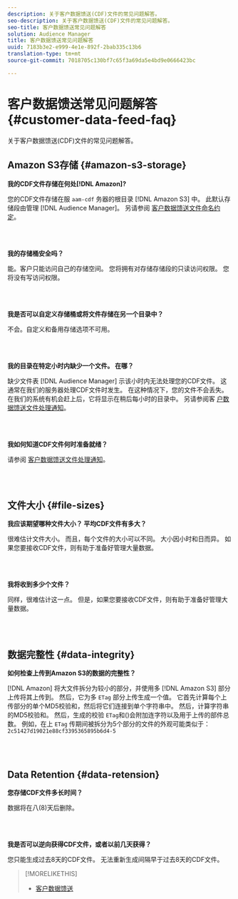 ```yaml
---
description: 关于客户数据馈送(CDF)文件的常见问题解答。
seo-description: 关于客户数据馈送(CDF)文件的常见问题解答。
seo-title: 客户数据馈送常见问题解答
solution: Audience Manager
title: 客户数据馈送常见问题解答
uuid: 7183b3e2-e999-4e1e-892f-2bab335c13b6
translation-type: tm+mt
source-git-commit: 7018705c130bf7c65f3a69da5e4bd9e0666423bc

---
```



# 客户数据馈送常见问题解答{#customer-data-feed-faq}

关于客户数据馈送(CDF)文件的常见问题解答。

## Amazon S3存储 {#amazon-s3-storage}

**我的CDF文件存储在何处[!DNL Amazon]?**

您的CDF文件存储在服 `aam-cdf` 务器的根目录 [!DNL Amazon S3] 中。 此默认存储段由管理 [!DNL Audience Manager]。 另请参阅 [客户数据馈送文件命名约定](../features/cdf-files.md#cdf-naming-conventions)。

<br> 

**我的存储桶安全吗？**

能。客户只能访问自己的存储空间。 您将拥有对存储存储段的只读访问权限。 您将没有写访问权限。

<br> 

**我是否可以自定义存储桶或将文件存储在另一个目录中？**

不会。自定义和备用存储选项不可用。

<br> 

**我的目录在特定小时内缺少一个文件。 在哪？**

缺少文件表 [!DNL Audience Manager] 示该小时内无法处理您的CDF文件。 这通常在我们的服务器处理CDF文件时发生。 在这种情况下，您的文件不会丢失。 在我们的系统有机会赶上后，它将显示在稍后每小时的目录中。 另请参阅客 [户数据馈送文件处理通知](../features/cdf-files.md#cdf-file-processing-notifications)。

<br> 

**我如何知道CDF文件何时准备就绪？**

请参阅 [客户数据馈送文件处理通知](../features/cdf-files.md#cdf-file-processing-notifications)。

<br> 

## 文件大小 {#file-sizes}

**我应该期望哪种文件大小？ 平均CDF文件有多大？**

很难估计文件大小。 而且，每个文件的大小可以不同。 大小因小时和日而异。 如果您要接收CDF文件，则有助于准备好管理大量数据。

<br> 

**我将收到多少个文件？**

同样，很难估计这一点。 但是，如果您要接收CDF文件，则有助于准备好管理大量数据。

<br> 

## 数据完整性 {#data-integrity}

**如何检查上传到Amazon S3的数据的完整性？**

[!DNL Amazon] 将大文件拆分为较小的部分，并使用多 [!DNL Amazon S3] 部分上传将其上传到。 然后，它为多 `ETag` 部分上传生成一个值。 它首先计算每个上传部分的单个MD5校验和，然后将它们连接到单个字符串中。 然后，计算字符串的MD5校验和。 然后，生成的校验 `ETag`和()会附加连字符以及用于上传的部件总数。 例如，在上 `ETag` 传期间被拆分为5个部分的文件的外观可能类似于： `2c51427d19021e88cf3395365895b6d4-5`

<br> 

## Data Retention {#data-retension}

**您存储CDF文件多长时间？**

数据将在八(8)天后删除。

<br> 

**我是否可以逆向获得CDF文件，或者以前几天获得？**

您只能生成过去8天的CDF文件。 无法重新生成间隔早于过去8天的CDF文件。

>[!MORELIKETHIS]
>
>* [客户数据馈送](../features/cdf-files.md)

